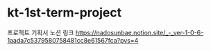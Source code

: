 # kt-1st-term-project

프로젝트 기획서 노션 링크
https://nadosunbae.notion.site/_-_ver-1-0-6-1aada7c5379580758481cc8e61567fca?pvs=4
